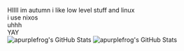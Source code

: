 HIIII im autumn i like low level stuff and linux \
i use nixos \
uhhh \
YAY \
<img src="https://github-readme-stats.vercel.app/api/top-langs/?username=apurplefrog&theme=tokyonight&show_icons=true&hide_border=true&layout=compact" alt="apurplefrog's GitHub Stats" />
<img src="https://github-readme-stats.vercel.app/api?username=apurplefrog&theme=tokyonight&show_icons=true&hide_border=true&count_private=true" alt="apurplefrog's GitHub Stats" />
